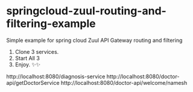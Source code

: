 # springcloud-zuul-routing-and-filtering-example

Simple example for spring cloud Zuul API Gateway routing and filtering


1. Clone 3 services.
2. Start All 3
3. Enjoy. ✨✨

http://localhost:8080/diagnosis-service 
http://localhost:8080/doctor-api/getDoctorService 
http://localhost:8080/doctor-api/welcome/namesh 
